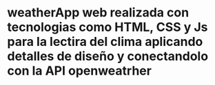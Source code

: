 # weatherApp web realizada con tecnologias como HTML, CSS y Js para la lectira del clima aplicando detalles de diseño y conectandolo con la API openweatrher
